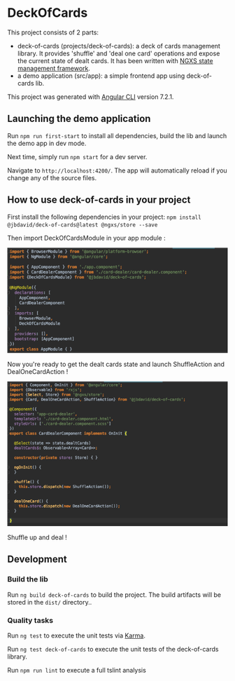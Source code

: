 # DeckOfCards

This project consists of 2 parts:
- deck-of-cards (projects/deck-of-cards): a deck of cards management library. It provides 'shuffle' and 'deal one card' operations and expose the current state of dealt cards. It has been written with [NGXS state management framework](https://ngxs.gitbook.io/ngxs/).
- a demo application (src/app): a simple frontend app using deck-of-cards lib.


This project was generated with [Angular CLI](https://github.com/angular/angular-cli) version 7.2.1.

## Launching the demo application

Run `npm run first-start` to install all dependencies, build the lib and launch the demo app in dev mode.

Next time, simply run `npm start` for a dev server. 

Navigate to `http://localhost:4200/`. The app will automatically reload if you change any of the source files.

## How to use deck-of-cards in your project 

First install the following dependencies in your project: `npm install @jbdavid/deck-of-cards@latest @ngxs/store --save`

Then import DeckOfCardsModule in your app module : 

![](Doc_imports_module.png)

Now you're ready to get the dealt cards state and launch ShuffleAction and DealOneCardAction !

![](Doc_package_use.png)

Shuffle up and deal !

## Development

### Build the lib

Run `ng build deck-of-cards` to build the project. The build artifacts will be stored in the `dist/` directory..

### Quality tasks

Run `ng test` to execute the unit tests via [Karma](https://karma-runner.github.io).

Run `ng test deck-of-cards` to execute the unit tests of the deck-of-cards library.

Run `npm run lint` to execute a full tslint analysis
